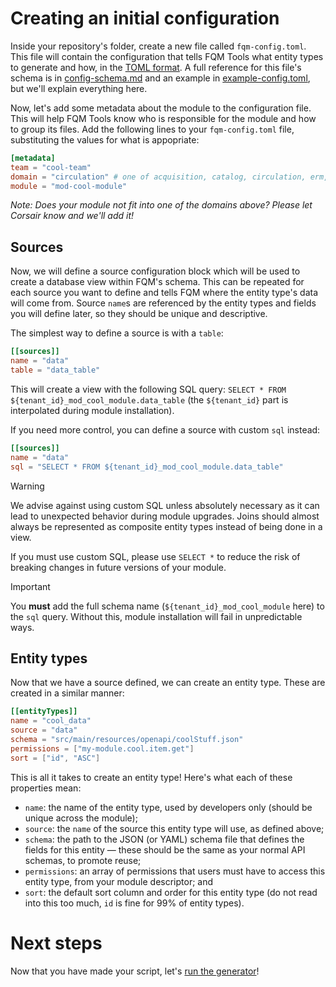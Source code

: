 # Creating an initial configuration

Inside your repository's folder, create a new file called `fqm-config.toml`. This file will contain the configuration that tells FQM Tools what entity types to generate and how, in the [TOML format](https://toml.io/). A full reference for this file's schema is in [config-schema.md](config-schema.md) and an example in [example-config.toml](example-config.toml), but we'll explain everything here.

Now, let's add some metadata about the module to the configuration file. This will help FQM Tools know who is responsible for the module and how to group its files. Add the following lines to your `fqm-config.toml` file, substituting the values for what is appopriate:

```toml
[metadata]
team = "cool-team"
domain = "circulation" # one of acquisition, catalog, circulation, erm, system, or users
module = "mod-cool-module"
```

_Note: Does your module not fit into one of the domains above? Please let Corsair know and we'll add it!_

## Sources

Now, we will define a source configuration block which will be used to create a database view within FQM's schema. This can be repeated for each source you want to define and tells FQM where the entity type's data will come from. Source `name`s are referenced by the entity types and fields you will define later, so they should be unique and descriptive.

The simplest way to define a source is with a `table`:

```toml
[[sources]]
name = "data"
table = "data_table"
```

This will create a view with the following SQL query: `SELECT * FROM ${tenant_id}_mod_cool_module.data_table` (the `${tenant_id}` part is interpolated during module installation).

If you need more control, you can define a source with custom `sql` instead:

```toml
[[sources]]
name = "data"
sql = "SELECT * FROM ${tenant_id}_mod_cool_module.data_table"
```

> [!WARNING]
>
> We advise against using custom SQL unless absolutely necessary as it can lead to unexpected behavior during module upgrades. Joins should almost always be represented as composite entity types instead of being done in a view.
>
> If you must use custom SQL, please use `SELECT *` to reduce the risk of breaking changes in future versions of your module.

> [!IMPORTANT]
>
> You **must** add the full schema name (`${tenant_id}_mod_cool_module` here) to the `sql` query. Without this, module installation will fail in unpredictable ways.

## Entity types

Now that we have a source defined, we can create an entity type. These are created in a similar manner:

```toml
[[entityTypes]]
name = "cool_data"
source = "data"
schema = "src/main/resources/openapi/coolStuff.json"
permissions = ["my-module.cool.item.get"]
sort = ["id", "ASC"]
```

This is all it takes to create an entity type! Here's what each of these properties mean:

- `name`: the name of the entity type, used by developers only (should be unique across the module);
- `source`: the `name` of the source this entity type will use, as defined above;
- `schema`: the path to the JSON (or YAML) schema file that defines the fields for this entity — these should be the same as your normal API schemas, to promote reuse;
- `permissions`: an array of permissions that users must have to access this entity type, from your module descriptor; and
- `sort`: the default sort column and order for this entity type (do not read into this too much, `id` is fine for 99% of entity types).

# Next steps

Now that you have made your script, let's [run the generator](04-generation.md)!
